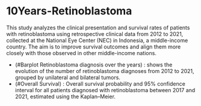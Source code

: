 # 10Years-Retinoblastoma
This study analyzes the clinical presentation and survival rates of patients with retinoblastoma using retrospective clinical data from 2012 to 2021, collected at the National Eye Center (NEC) in Indonesia, a middle-income country. The aim is to improve survival outcomes and align them more closely with those observed in other middle-income nations.

- (#Barplot Retinoblastoma diagnosis over the years) : shows the evolution of the number of retinoblastoma diagnoses from 2012 to 2021, grouped by unilateral and bilateral tumors.
- (#Overall Survival) : Overall survival probability and 95% confidence interval for all patients diagnosed with retinoblastoma between 2017 and 2021, estimated using the Kaplan–Meier.
